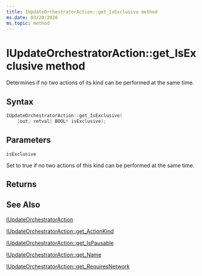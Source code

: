 ```yaml
---
title: IUpdateOrchestratorAction::get_IsExclusive method
ms.date: 03/20/2020
ms.topic: method
---
```


# IUpdateOrchestratorAction::get_IsExclusive method
Determines if no two actions of its kind can be performed at the same time.

## Syntax
```cpp
IUpdateOrchestratorAction::get_IsExclusive(
    [out, retval] BOOL* isExclusive);
```

## Parameters

`isExclusive`

Set to true if no two actions of this kind can be performed at the same time. 

## Returns

## See Also

[IUpdateOrchestratorAction](iupdateorchestratoraction.md)

[IUpdateOrchestratorAction::get_ActionKind](iupdateorchestratoraction-get-actionkind.md)

[IUpdateOrchestratorAction::get_IsPausable](iupdateorchestratoraction-get-ispausable.md)

[IUpdateOrchestratorAction::get_Name](iupdateorchestratoraction-get-name.md)

[IUpdateOrchestratorAction::get_RequiresNetwork](iupdateorchestratoraction-get-requiresnetwork.md)